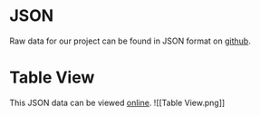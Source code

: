 # JSON
Raw data for our project can be found in JSON format on [github](#).

# Table View
This JSON data can be viewed [online](https://jgkeightley.github.io/moc-for-shoulder-pain-in-sci-results/).
![[Table View.png]]